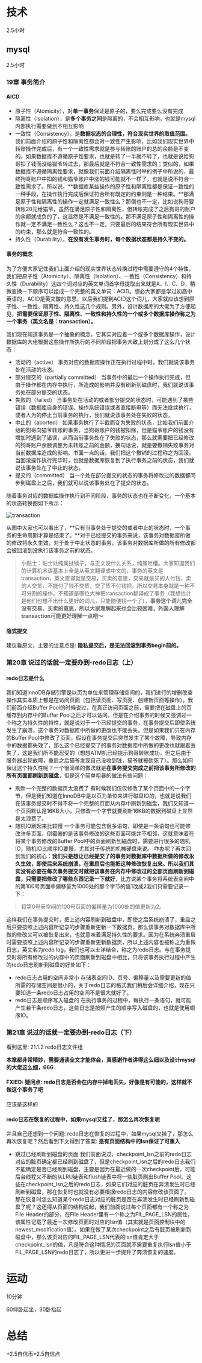 # 技术
2.5小时
## mysql
2.5小时
### 19章 事务简介
#### AICD
- 原子性（Atomicity），对**单一事务**保证是原子的，要么完成要么没有完成
- 隔离性（Isolation），是**多个事务之间**是隔离的，不会相互影响，也就是mysql内部执行需要做到不相互影响
- 一致性（Consistency），是**数据状态的合理性，符合现实世界的取值范围。**
我们前面介绍的原子性和隔离性都会对一致性产生影响，比如我们现实世界中转账操作完成后，有一个一致性需求就是参与转账的账户的总的余额是不变的。如果数据库不遵循原子性要求，也就是转了一半就不转了，也就是说给狗哥扣了钱而没给猫爷转过去，那最后就是不符合一致性需求的；类似的，如果数据库不遵循隔离性要求，就像我们前面介绍隔离性时举的例子中所说的，最终狗哥账户中扣的钱和猫爷账户中涨的钱可能就不一样了，也就是说不符合一致性需求了。所以说，**数据库某些操作的原子性和隔离性都是保证一致性的一种手段，在操作执行完成后保证符合所有既定的约束则是一种结果。**那满足原子性和隔离性的操作一定就满足一致性么？那倒也不一定，比如说狗哥要转账20元给猫爷，虽然在满足原子性和隔离性，但转账完成了之后狗哥的账户的余额就成负的了，这显然是不满足一致性的。那不满足原子性和隔离性的操作就一定不满足一致性么？这也不一定，只要最后的结果符合所有现实世界中的约束，那么就是符合一致性的。
- 持久性（Durability），**在没有发生事务时，每个数据状态都是持久不变的。**

#### 事务的概念
为了方便大家记住我们上面介绍的现实世界状态转换过程中需要遵守的4个特性，我们把原子性（Atomicity）、隔离性（Isolation）、一致性（Consistency）和持久性（Durability）这四个词对应的英文单词首字母提取出来就是A、I、C、D，稍微变换一下顺序可以组成一个完整的英文单词：ACID。想必大家都是学过初高中英语的，ACID是英文酸的意思，以后我们提到ACID这个词儿，大家就应该想到原子性、一致性、隔离性、持久性这几个规则。另外，设计数据库的大佬为了方便起见，**把需要保证原子性、隔离性、一致性和持久性的一个或多个数据库操作称之为一个事务（英文名是：transaction）。**

我们现在知道事务是一个抽象的概念，它其实对应着一个或多个数据库操作，设计数据库的大佬根据这些操作所执行的不同阶段把事务大致上划分成了这么几个状态：

- 活动的（active）
事务对应的数据库操作正在执行过程中时，我们就说该事务处在活动的状态。
- 部分提交的（partially committed）
当事务中的最后一个操作执行完成，但由于操作都在内存中执行，所造成的影响并没有刷新到磁盘时，我们就说该事务处在部分提交的状态。
- 失败的（failed）
当事务处在活动的或者部分提交的状态时，可能遇到了某些错误（数据库自身的错误、操作系统错误或者直接断电等）而无法继续执行，或者人为的停止当前事务的执行，我们就说该事务处在失败的状态。
- 中止的（aborted）
如果事务执行了半截而变为失败的状态，比如我们前面介绍的狗哥向猫爷转账的事务，当狗哥账户的钱被扣除，但是猫爷账户的钱没有增加时遇到了错误，从而当前事务处在了失败的状态，那么就需要把已经修改的狗哥账户余额调整为未转账之前的金额，换句话说，就是要撤销失败事务对当前数据库造成的影响。书面一点的话，我们把这个撤销的过程称之为回滚。当回滚操作执行完毕时，也就是数据库恢复到了执行事务之前的状态，我们就说该事务处在了中止的状态。
- 提交的（committed）
当一个处在部分提交的状态的事务将修改过的数据都同步到磁盘上之后，我们就可以说该事务处在了提交的状态。

随着事务对应的数据库操作执行到不同阶段，事务的状态也在不断变化，一个基本的状态转换图如下所示：

![transaction](/assets/transaction.png)

从图中大家也可以看出了，**只有当事务处于提交的或者中止的状态时，一个事务的生命周期才算是结束了。**对于已经提交的事务来说，该事务对数据库所做的修改将永久生效，对于处于中止状态的事务，该事务对数据库所做的所有修改都会被回滚到没执行该事务之前的状态。

>小贴士：贴士处纯属扯犊子，与正文没什么关系，纯属吐槽。大家知道我们的计算机术语基本上全是从英文翻译成中文的，事务的英文是transaction，英文直译就是交易，买卖的意思，交易就是买的人付钱，卖的人交货，不能付了钱不交货，交了货不付钱把，所以交易本身就是一种不可分割的操作。不知道是哪位大神把transaction翻译成了事务（我想估计是他们也想不出什么更好的词儿，只能随便找一个了），**事务这个词儿完全没有交易、买卖的意思，所以大家理解起来也会比较困难，外国人理解transaction可能更好理解一点吧～**

#### 隐式提交
建议看原文，主要的注意点是: **隐私提交后，是无法回滚到事务begin前的。**

### 第20章 说过的话就一定要办到-redo日志（上）
#### redo日志是什么
我们知道InnoDB存储引擎是以页为单位来管理存储空间的，我们进行的增删改查操作其实本质上都是在访问页面（包括读页面、写页面、创建新页面等操作）。我们前面介绍Buffer Pool的时候说过，在真正访问页面之前，需要把在磁盘上的页缓存到内存中的Buffer Pool之后才可以访问。但是在介绍事务的时候又强调过一个称之为持久性的特性，就是说对于一个已经提交的事务，在事务提交后即使系统发生了崩溃，这个事务对数据库中所做的更改也不能丢失。但是如果我们只在内存的Buffer Pool中修改了页面，假设在事务提交后突然发生了某个故障，导致内存中的数据都失效了，那么这个已经提交了的事务对数据库中所做的更改也就跟着丢失了，这是我们所不能忍受的（想想ATM机已经提示狗哥转账成功，但之后由于服务器出现故障，重启之后猫爷发现自己没收到钱，猫爷就被砍死了）。那么如何保证这个持久性呢？一个很简单的做法就是**在事务提交完成之前把该事务所修改的所有页面都刷新到磁盘**，但是这个简单粗暴的做法有些问题：

- 刷新一个完整的数据页太浪费了
有时候我们仅仅修改了某个页面中的一个字节，但是我们知道在InnoDB中是以页为单位来进行磁盘IO的，也就是说我们在该事务提交时不得不将一个完整的页面从内存中刷新到磁盘，我们又知道一个页面默认是16KB大小，只修改一个字节就要刷新16KB的数据到磁盘上显然是太浪费了。
- 随机IO刷起来比较慢
一个事务可能包含很多语句，即使是一条语句也可能修改许多页面，倒霉催的是该事务修改的这些页面可能并不相邻，这就意味着在将某个事务修改的Buffer Pool中的页面刷新到磁盘时，需要进行很多的随机IO，随机IO比顺序IO要慢，尤其对于传统的机械硬盘来说。
咋办呢？再次回到我们的初心：**我们只是想让已经提交了的事务对数据库中数据所做的修改永久生效，即使后来系统崩溃，在重启后也能把这种修改恢复出来。**所以我们其实没有必要在每次事务提交时就把该事务在内存中修改过的全部页面刷新到磁盘，只需要**把修改了哪些东西记录一下就好**，比方说某个事务将系统表空间中的第100号页面中偏移量为1000处的那个字节的值1改成2我们只需要记录一下：

>将第0号表空间的100号页面的偏移量为1000处的值更新为2。

这样我们在事务提交时，把上述内容刷新到磁盘中，即使之后系统崩溃了，重启之后只要按照上述内容所记录的步骤重新更新一下数据页，那么该事务对数据库中所做的修改又可以被恢复出来，也就意味着满足持久性的要求。因为在系统奔溃重启时需要按照上述内容所记录的步骤重新更新数据页，所以上述内容也被称之为重做日志，英文名为redo log，我们也可以土洋结合，称之为redo日志。与在事务提交时将所有修改过的内存中的页面刷新到磁盘中相比，只将该事务执行过程中产生的redo日志刷新到磁盘的好处如下：

- redo日志占用的空间非常小
存储表空间ID、页号、偏移量以及需要更新的值所需的存储空间是很小的，关于redo日志的格式我们稍后会详细介绍，现在只要知道一条redo日志占用的空间不是很大就好了。
- redo日志是顺序写入磁盘的
在执行事务的过程中，每执行一条语句，就可能产生若干条redo日志，这些日志是按照产生的顺序写入磁盘的，也就是使用顺序IO。

### 第21章 说过的话就一定要办到-redo日志（下）
看到这里: 21.1.2 redo日志文件组

**本章都非常精妙，需要通读全文才能体会，真感谢作者讲得这么细以及设计mysql的大佬这么细，666**

#### FXIED: 疑问点: redo日志是否会在内存中掉电丢失，好像是有可能的，这样就不做这个事务了吧
应该是这样的

#### redo日志在恢复的过程中，如果mysql又挂了，那怎么再次恢复呢
并且自己还想到一个问题: redo日志在恢复的过程中，如果mysql又挂了，那怎么再次恢复呢？然后看到下文得到了答案:
**是有页面结构中的lsn保证了可重入**

- 跳过已经刷新到磁盘的页面
我们前面说过，checkpoint_lsn之前的redo日志对应的脏页确定都已经刷到磁盘了，但是checkpoint_lsn之后的redo日志我们不能确定是否已经刷到磁盘，主要是因为在最近做的一次checkpoint后，可能后台线程又不断的从LRU链表和flush链表中将一些脏页刷出Buffer Pool。这些在checkpoint_lsn之后的redo日志，如果它们对应的脏页在奔溃发生时已经刷新到磁盘，那在恢复时也就没有必要根据redo日志的内容修改该页面了。
那在恢复时怎么知道某个redo日志对应的脏页是否在奔溃发生时已经刷新到磁盘了呢？这还得从页面的结构说起，我们前面说过每个页面都有一个称之为File Header的部分，在File Header里有一个称之为FIL_PAGE_LSN的属性，该属性记载了最近一次修改页面时对应的lsn值（其实就是页面控制块中的newest_modification值）。如果在做了某次checkpoint之后有脏页被刷新到磁盘中，那么该页对应的FIL_PAGE_LSN代表的lsn值肯定大于checkpoint_lsn的值，凡是符合这种情况的页面就不需要重复执行lsn值小于FIL_PAGE_LSN的redo日志了，所以更进一步提升了奔溃恢复的速度。

# 运动
10分钟

60仰卧起坐，30卧抬起

# 总结
+2.5自信币+2.5自信点